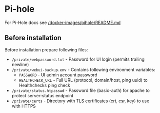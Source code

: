# Pi-hole

For Pi-Hole docs see [/docker-images/pihole/README.md](../../../../docker-images/external/pihole/README.md)

## Before installation

Before installation prepare following files:

- `/private/webpassword.txt` - Password for UI login (permits trailing newline)
- `/private/webui-backup.env` - Contains following environment variables:
    - `PASSWORD` - UI admin account password
    - `HEALTHCHECK_URL` - Full URL (protocol, domain/host, ping uuid) to Healthchecks ping check
- `/private/status.htpasswd` - Password file (basic-auth) for apache to protect server-status endpoint
- `/private/certs` -  Directory with TLS certificates (crt, csr, key) to use with HTTPS
